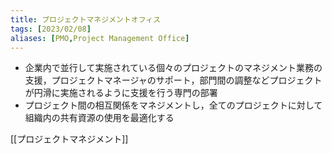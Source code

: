 ```yaml
---
title: プロジェクトマネジメントオフィス
tags: [2023/02/08]
aliases: [PMO,Project Management Office]
---
```


- 企業内で並行して実施されている個々のプロジェクトのマネジメント業務の支援，プロジェクトマネージャのサポート，部門間の調整などプロジェクトが円滑に実施されるように支援を行う専門の部署
- プロジェクト間の相互関係をマネジメントし，全てのプロジェクトに対して組織内の共有資源の使用を最適化する

[[プロジェクトマネジメント]]